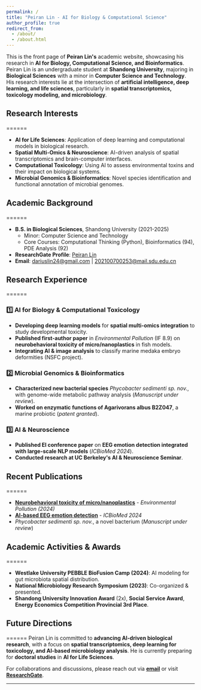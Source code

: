 ```yaml
---
permalink: /
title: "Peiran Lin - AI for Biology & Computational Science"
author_profile: true
redirect_from: 
  - /about/
  - /about.html
---
```


This is the front page of **Peiran Lin's** academic website, showcasing his research in **AI for Biology, Computational Science, and Bioinformatics**. Peiran Lin is an undergraduate student at **Shandong University**, majoring in **Biological Sciences** with a minor in **Computer Science and Technology**. His research interests lie at the intersection of **artificial intelligence, deep learning, and life sciences**, particularly in **spatial transcriptomics, toxicology modeling, and microbiology**.

## Research Interests
======
- **AI for Life Sciences**: Application of deep learning and computational models in biological research.
- **Spatial Multi-Omics & Neuroscience**: AI-driven analysis of spatial transcriptomics and brain-computer interfaces.
- **Computational Toxicology**: Using AI to assess environmental toxins and their impact on biological systems.
- **Microbial Genomics & Bioinformatics**: Novel species identification and functional annotation of microbial genomes.

## Academic Background
======
- **B.S. in Biological Sciences**, Shandong University (2021-2025)
  - Minor: Computer Science and Technology
  - Core Courses: Computational Thinking (Python), Bioinformatics (94), PDE Analysis (92)
- **ResearchGate Profile**: [Peiran Lin](https://www.researchgate.net/profile/Peiran-Lin-2)
- **Email**: dariuslin24@gmail.com | 202100700253@mail.sdu.edu.cn

## Research Experience
======
### **1️⃣ AI for Biology & Computational Toxicology**
- **Developing deep learning models** for **spatial multi-omics integration** to study developmental toxicity.
- **Published first-author paper** in *Environmental Pollution* (IF 8.9) on **neurobehavioral toxicity of micro/nanoplastics** in fish models.
- **Integrating AI & image analysis** to classify marine medaka embryo deformities (NSFC project).

### **2️⃣ Microbial Genomics & Bioinformatics**
- **Characterized new bacterial species** *Phycobacter sedimenti sp. nov.*, with genome-wide metabolic pathway analysis (*Manuscript under review*).
- **Worked on enzymatic functions of Agarivorans albus B2Z047**, a marine probiotic (*patent granted*).

### **3️⃣ AI & Neuroscience**
- **Published EI conference paper** on **EEG emotion detection integrated with large-scale NLP models** (*ICBioMed 2024*).
- **Conducted research at UC Berkeley's AI & Neuroscience Seminar**.

## Recent Publications
======
- **[Neurobehavioral toxicity of micro/nanoplastics](https://www.sciencedirect.com/science/article/abs/pii/S0269749124010480)** - *Environmental Pollution (2024)*
- **[AI-based EEG emotion detection](https://www.spiedigitallibrary.org/conference-proceedings-of-spie/12924/3013169/Building-a-virtual-psychological-counselor/10.1117/12.3013169.short)** - *ICBioMed 2024*
- *Phycobacter sedimenti sp. nov.*, a novel bacterium (*Manuscript under review*)

## Academic Activities & Awards
======
- **Westlake University PEBBLE BioFusion Camp (2024)**: AI modeling for gut microbiota spatial distribution.
- **National Microbiology Research Symposium (2023)**: Co-organized & presented.
- **Shandong University Innovation Award** (2x), **Social Service Award**, **Energy Economics Competition Provincial 3rd Place**.

## Future Directions
======
Peiran Lin is committed to **advancing AI-driven biological research**, with a focus on **spatial transcriptomics, deep learning for toxicology, and AI-based microbiology analysis**. He is currently preparing for **doctoral studies** in **AI for Life Sciences**.

For collaborations and discussions, please reach out via **[email](mailto:dariuslin24@gmail.com)** or visit **[ResearchGate](https://www.researchgate.net/profile/Peiran-Lin-2)**.

---
